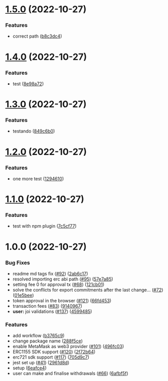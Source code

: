 # [1.5.0](https://github.com/luizoamorim/nightfall-sdk-fork-2/compare/v1.4.0...v1.5.0) (2022-10-27)


### Features

* correct path ([b8c3dc4](https://github.com/luizoamorim/nightfall-sdk-fork-2/commit/b8c3dc4111f10879f5f1a7e2658aed6e3e3ea3d1))

# [1.4.0](https://github.com/luizoamorim/nightfall-sdk-fork-2/compare/v1.3.0...v1.4.0) (2022-10-27)


### Features

* test ([8e98a72](https://github.com/luizoamorim/nightfall-sdk-fork-2/commit/8e98a725923494a6f1e764d4eae53838699bcfc7))

# [1.3.0](https://github.com/luizoamorim/nightfall-sdk-fork-2/compare/v1.2.0...v1.3.0) (2022-10-27)


### Features

* testando ([849c6b0](https://github.com/luizoamorim/nightfall-sdk-fork-2/commit/849c6b0b5e6b8b19fd0a94420de5a58f0466ab4c))

# [1.2.0](https://github.com/luizoamorim/nightfall-sdk-fork-2/compare/v1.1.0...v1.2.0) (2022-10-27)


### Features

* one more test ([1294610](https://github.com/luizoamorim/nightfall-sdk-fork-2/commit/12946102883b5fdd6414b66131d6d8dbaaa96a15))

# [1.1.0](https://github.com/luizoamorim/nightfall-sdk-fork-2/compare/v1.0.0...v1.1.0) (2022-10-27)


### Features

* test with npm plugin ([7c5cf77](https://github.com/luizoamorim/nightfall-sdk-fork-2/commit/7c5cf773df271102c1ca7c050f414bca240a89f1))

# 1.0.0 (2022-10-27)


### Bug Fixes

* readme md tags fix ([#92](https://github.com/luizoamorim/nightfall-sdk-fork-2/issues/92)) ([2ab6c17](https://github.com/luizoamorim/nightfall-sdk-fork-2/commit/2ab6c17492267b65c1f261640a18a5f83e45e33a))
* resolved importing erc abi path ([#95](https://github.com/luizoamorim/nightfall-sdk-fork-2/issues/95)) ([57e7a85](https://github.com/luizoamorim/nightfall-sdk-fork-2/commit/57e7a858d8e4613c5aa2850ab1577b435c631588))
* setting fee 0 for approval tx ([#68](https://github.com/luizoamorim/nightfall-sdk-fork-2/issues/68)) ([121cb01](https://github.com/luizoamorim/nightfall-sdk-fork-2/commit/121cb01cf598d8318f370202a0bb1949a484b754))
* solve the conflicts for export commitments after the last change… ([#72](https://github.com/luizoamorim/nightfall-sdk-fork-2/issues/72)) ([01e5bee](https://github.com/luizoamorim/nightfall-sdk-fork-2/commit/01e5bee684e90751b985275ba5da50f3d391ce73))
* token approval in the browser ([#121](https://github.com/luizoamorim/nightfall-sdk-fork-2/issues/121)) ([66fd453](https://github.com/luizoamorim/nightfall-sdk-fork-2/commit/66fd4530dcb951297600254dd445654b526ae8a8))
* transaction fees ([#83](https://github.com/luizoamorim/nightfall-sdk-fork-2/issues/83)) ([9140967](https://github.com/luizoamorim/nightfall-sdk-fork-2/commit/91409674462598b67061238548cf945b59b418d5))
* **user:** joi validations ([#137](https://github.com/luizoamorim/nightfall-sdk-fork-2/issues/137)) ([4599485](https://github.com/luizoamorim/nightfall-sdk-fork-2/commit/45994852f21da565123be325e2351f1dd6fcefb4))


### Features

* add workflow ([b3765c9](https://github.com/luizoamorim/nightfall-sdk-fork-2/commit/b3765c99943f5a95cd3f31176e755e3db5e6852a))
* change package name ([288f5ce](https://github.com/luizoamorim/nightfall-sdk-fork-2/commit/288f5ce833be09589cf8400c852b414d5c2c0235))
* enable MetaMask as web3 provider ([#101](https://github.com/luizoamorim/nightfall-sdk-fork-2/issues/101)) ([496fc03](https://github.com/luizoamorim/nightfall-sdk-fork-2/commit/496fc03930e8ab2bde3cc3429f7e697d594f551d))
* ERC1155 SDK support ([#120](https://github.com/luizoamorim/nightfall-sdk-fork-2/issues/120)) ([2f72b64](https://github.com/luizoamorim/nightfall-sdk-fork-2/commit/2f72b64dc218363de8c43b0e23fd01e6bf057519))
* erc721 sdk support ([#117](https://github.com/luizoamorim/nightfall-sdk-fork-2/issues/117)) ([705d9c7](https://github.com/luizoamorim/nightfall-sdk-fork-2/commit/705d9c76b83b9b4eecb6ef6b03caee7ba80aacaf))
* jest set up ([#41](https://github.com/luizoamorim/nightfall-sdk-fork-2/issues/41)) ([2961d8d](https://github.com/luizoamorim/nightfall-sdk-fork-2/commit/2961d8d37cf430b4189192a4101226b8901280a5))
* setup ([6eafce4](https://github.com/luizoamorim/nightfall-sdk-fork-2/commit/6eafce48b76aeb3bd3a45e54c6b55e586a9ee55b))
* user can make and finalise withdrawals ([#66](https://github.com/luizoamorim/nightfall-sdk-fork-2/issues/66)) ([6afbf5f](https://github.com/luizoamorim/nightfall-sdk-fork-2/commit/6afbf5f959072fd4224f65a4b664f14133d1f95a))

